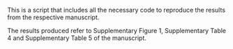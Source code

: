 This is a script that includes all the necessary code to reproduce the results from the respective manuscript. 

The results produced refer to Supplementary Figure 1, Supplementary Table 4 and Supplementary Table 5 of the manuscript.
